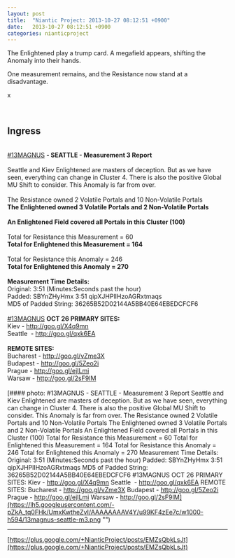 ```yaml
---
layout: post
title:  "Niantic Project: 2013-10-27 08:12:51 +0900"
date:   2013-10-27 08:12:51 +0900
categories: nianticproject
---
```

The Enlightened play a trump card. A megafield appears, shifting the Anomaly into their hands.

One measurement remains, and the Resistance now stand at a disadvantage.

x<div class="shared"><br /><h2>Ingress</h2><br /><a rel="nofollow" class="ot-hashtag" href="https://plus.google.com/s/%2313MAGNUS">#13MAGNUS</a> <b>- SEATTLE - Measurement 3 Report</b><br /><br />Seattle and Kiev Enlightened are masters of deception. But as we have seen, everything can change in Cluster 4. There is also the positive Global MU Shift to consider. This Anomaly is far from over.<br /><br />The Resistance owned 2 Volatile Portals and 10 Non-Volatile Portals<br /><b>The Enlightened owned 3 Volatile Portals and 2 Non-Volatile Portals</b><br /><br /><b>An Enlightened Field covered all Portals in this Cluster (100)</b><br /><br />Total for Resistance this Measurement = 60<br /><b>Total for Enlightened this Measurement = 164</b><br /><br />Total for Resistance this Anomaly = 246<br /><b>Total for Enlightened this Anomaly = 270</b><br /><br /><b>Measurement Time Details:</b><br />Original: 3:51 (Minutes:Seconds past the hour)<br />Padded: SBYnZHyHmx 3:51 qipXJHPlIHzoAGRxtmaqs<br />MD5 of Padded String: 36265B52D02144A5BB40E64EBEDCFCF6<br /><br /><a rel="nofollow" class="ot-hashtag" href="https://plus.google.com/s/%2313MAGNUS">#13MAGNUS</a> <b>OCT 26 PRIMARY SITES:</b><br />Kiev - <a href="http://goo.gl/X4q9mn" class="ot-anchor">http://goo.gl/X4q9mn</a><br />Seattle  - <a href="http://goo.gl/qxk6EA" class="ot-anchor">http://goo.gl/qxk6EA</a><br /><br /><b>REMOTE SITES:</b><br />Bucharest - <a href="http://goo.gl/vZme3X" class="ot-anchor">http://goo.gl/vZme3X</a><br />Budapest - <a href="http://goo.gl/5Zeo2i" class="ot-anchor">http://goo.gl/5Zeo2i</a><br />Prague - <a href="http://goo.gl/ejILmi" class="ot-anchor">http://goo.gl/ejILmi</a><br />Warsaw - <a href="http://goo.gl/2sF9IM" class="ot-anchor">http://goo.gl/2sF9IM</a><br /><br /></div>
[#### photo: #13MAGNUS - SEATTLE - Measurement 3 Report
Seattle and Kiev Enlightened are masters of deception. But as we have seen, everything can change in Cluster 4. There is also the positive Global MU Shift to consider. This Anomaly is far from over.
The Resistance owned 2 Volatile Portals and 10 Non-Volatile Portals
The Enlightened owned 3 Volatile Portals and 2 Non-Volatile Portals
An Enlightened Field covered all Portals in this Cluster (100)
Total for Resistance this Measurement = 60
Total for Enlightened this Measurement = 164
Total for Resistance this Anomaly = 246
Total for Enlightened this Anomaly = 270
Measurement Time Details:
Original: 3:51 (Minutes:Seconds past the hour)
Padded: SBYnZHyHmx 3:51 qipXJHPlIHzoAGRxtmaqs
MD5 of Padded String: 36265B52D02144A5BB40E64EBEDCFCF6
#13MAGNUS OCT 26 PRIMARY SITES:
Kiev - http://goo.gl/X4q9mn
Seattle  - http://goo.gl/qxk6EA
REMOTE SITES:
Bucharest - http://goo.gl/vZme3X
Budapest - http://goo.gl/5Zeo2i
Prague - http://goo.gl/ejILmi
Warsaw - http://goo.gl/2sF9IM](https://lh5.googleusercontent.com/-pZkA_tq0FHk/UmxKwtheZvI/AAAAAAAAV4Y/u99KF4zEe7c/w1000-h594/13magnus-seattle-m3.png "")
- - -
[https://plus.google.com/+NianticProject/posts/EMZsQbkLsJt](https://plus.google.com/+NianticProject/posts/EMZsQbkLsJt)
